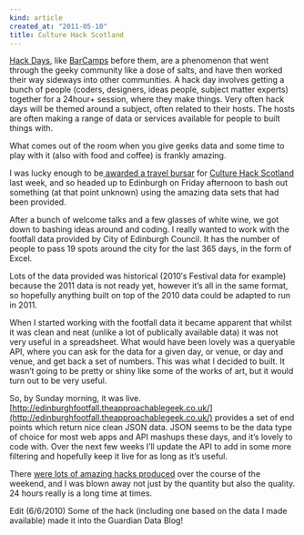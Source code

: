 ```yaml
---
kind: article
created_at: "2011-05-10"
title: Culture Hack Scotland
---
```

[Hack Days](http://en.wikipedia.org/wiki/Hack_Day), like [BarCamps](http://en.wikipedia.org/wiki/BarCamp) before them, are a phenomenon that went through the geeky community like a dose of salts, and have then worked their way sideways into other communities. A hack day involves getting a bunch of people (coders, designers, ideas people, subject matter experts) together for a 24hour+ session, where they make things. Very often hack days will be themed around a subject, often related to their hosts. The hosts are often making a range of data or services available for people to built things with.

What comes out of the room when you give geeks data and some time to play with it (also with food and coffee) is frankly amazing.

I was lucky enough to be[ awarded a travel bursar](http://culturehackscotland.com/oli-wood-awarded-first-chs11-travel-bursary) for [Culture Hack Scotland](http://culturehackscotland.com/) last week, and so headed up to Edinburgh on Friday afternoon to bash out something (at that point unknown) using the amazing data sets that had been provided.

After a bunch of welcome talks and a few glasses of white wine, we got down to bashing ideas around and coding. I really wanted to work with the footfall data provided by City of Edinburgh Council. It has the number of people to pass 19 spots around the city for the last 365 days, in the form of Excel.

Lots of the data provided was historical (2010′s Festival data for example) because the 2011 data is not ready yet, however it’s all in the same format, so hopefully anything built on top of the 2010 data could be adapted to run in 2011.

When I started working with the footfall data it became apparent that whilst it was clean and neat (unlike a lot of publically available data) it was not very useful in a spreadsheet. What would have been lovely was a queryable API, where you can ask for the data for a given day, or venue, or day and venue, and get back a set of numbers. This was what I decided to built. It wasn’t going to be pretty or shiny like some of the works of art, but it would turn out to be very useful.

So, by Sunday morning, it was live. [http://edinburghfootfall.theapproachablegeek.co.uk/](http://edinburghfootfall.theapproachablegeek.co.uk/) provides a set of end points which return nice clean JSON data. JSON seems to be the data type of choice for most web apps and API mashups these days, and it’s lovely to code with. Over the next few weeks I’ll update the API to add in some more filtering and hopefully keep it live for as long as it’s useful.

There [were lots of amazing hacks produced](http://culturehackscotland.com/showcase) over the course of the weekend, and I was blown away not just by the quantity but also the quality. 24 hours really is a long time at times.

Edit (6/6/2010) Some of the hack (including one based on the data I made available) made it into the Guardian Data Blog!